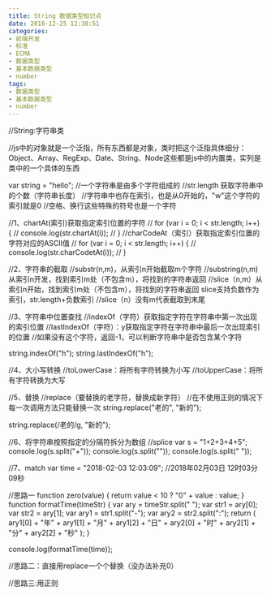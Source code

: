 ```yaml
---
title: String 数据类型知识点
date: 2018-12-25 12:38:51
categories:
- 前端开发
- 标准
- ECMA
- 数据类型
- 基本数据类型
- number
tags:
- 数据类型
- 基本数据类型
- number
---
```


//String:字符串类

//js中的对象就是一个泛指，所有东西都是对象，类时把这个泛指具体细分：Object、Array、RegExp、Date、String、Node这些都是js中的内置类，实列是类中的一个具体的东西

var string = "hello";
//一个字符串是由多个字符组成的
//str.length 获取字符串中的个数（字符串长度）
//字符串中也存在索引，也是从0开始的，"w"这个字符的索引就是0
//空格、换行这些特殊的符号也是一个字符

//1、chartAt(索引)获取指定索引位置的字符
// for (var i = 0; i < str.length; i++) {
//   console.log(str.chartAt(i));
// }
//charCodeAt（索引）获取指定索引位置的字符对应的ASCII值
// for (var i = 0; i < str.length; i++) {
//   console.log(str.charCodetAt(i));
// }

//2、字符串的截取
//substr(n,m)，从索引n开始截取m个字符
//substring(n,m)从索引n开发，找到索引m处（不包含m），将找到的字符串返回
//slice（n,m）从索引n开始，找到索引m处（不包含m），将找到的字符串返回 slice支持负数作为索引，str.length+负数索引
//slice（n）没有m代表截取到末尾

//3、字符串中位置查找
//indexOf（字符）获取指定字符在字符串中第一次出现的索引位置
//lastIndexOf（字符）：y获取指定字符在字符串中最后一次出现索引的位置
//如果没有这个字符，返回-1，可以判断字符串中是否包含某个字符

string.indexOf("h");
string.lastIndexOf("h");

//4、大小写转换
//toLowerCase：将所有字符转换为小写
//toUpperCase：将所有字符转换为大写

//5、替换
//replace（要替换的老字符，替换成新字符）
//在不使用正则的情况下每一次调用方法只能替换一次
string.replace("老的", "新的");

string.replace(/老的/g, "新的");

//6、将字符串按照指定的分隔符拆分为数组
//splice
var s = "1+2+3+4+5";
console.log(s.split("+"));
console.log(s.split(""));
console.log(s.split(" "));

//7、match
var time = "2018-02-03 12:03:09";
//2018年02月03日 12时03分09秒

//思路一
function zero(value) {
  return value < 10 ? "0" + value : value;
}
function formatTime(timeStr) {
  var ary = timeStr.split(" ");
  var str1 = ary[0];
  var str2 = ary[1];
  var ary1 = str1.split("-");
  var ary2 = str2.split(":");
  return (
    ary1[0] +
    "年" +
    ary1[1] +
    "月" +
    ary1[2] +
    "日" +
    ary2[0] +
    "时" +
    ary2[1] +
    "分" +
    ary2[2] +
    "秒"
  );
}

console.log(formatTime(time));

//思路二：直接用replace一个个替换（没办法补充0）

//思路三:用正则
